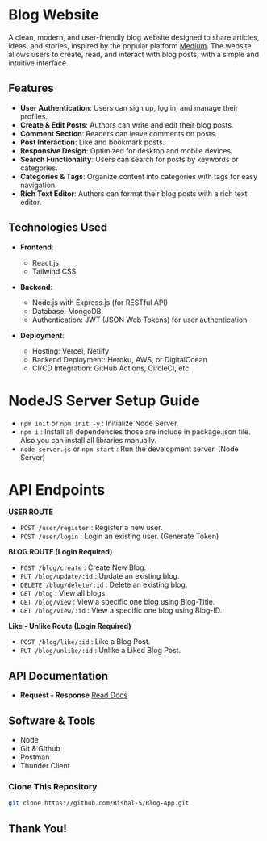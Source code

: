 # Blog Website

A clean, modern, and user-friendly blog website designed to share articles, ideas, and stories, inspired by the popular platform [Medium](https://medium.com/). The website allows users to create, read, and interact with blog posts, with a simple and intuitive interface.

## Features

- **User Authentication**: Users can sign up, log in, and manage their profiles.
- **Create & Edit Posts**: Authors can write and edit their blog posts.
- **Comment Section**: Readers can leave comments on posts.
- **Post Interaction**: Like and bookmark posts.
- **Responsive Design**: Optimized for desktop and mobile devices.
- **Search Functionality**: Users can search for posts by keywords or categories.
- **Categories & Tags**: Organize content into categories with tags for easy navigation.
- **Rich Text Editor**: Authors can format their blog posts with a rich text editor.

## Technologies Used

- **Frontend**:
  - React.js 
  - Tailwind CSS 

- **Backend**:
  - Node.js with Express.js (for RESTful API)
  - Database: MongoDB 
  - Authentication: JWT (JSON Web Tokens) for user authentication

- **Deployment**:
  - Hosting: Vercel, Netlify
  - Backend Deployment: Heroku, AWS, or DigitalOcean
  - CI/CD Integration: GitHub Actions, CircleCI, etc.
 
# NodeJS Server Setup Guide

- `npm init` or `npm init -y` : Initialize Node Server.
- `npm i` : Install all dependencies those are include in package.json file. Also you can install all libraries manually.
- `node server.js` or `npm start` : Run the development server. (Node Server)

# API Endpoints

**USER ROUTE**
- `POST /user/register` : Register a new user.
- `POST /user/login` : Login an existing user. (Generate Token)

**BLOG ROUTE (Login Required)**
- `POST /blog/create` : Create New Blog.
- `PUT /blog/update/:id` : Update an existing blog.
- `DELETE /blog/delete/:id` : Delete an existing blog.
- `GET /blog` : View all blogs.
- `GET /blog/view` : View a specific one blog using Blog-Title.
- `GET /blog/view/:id` : View a specific one blog using Blog-ID.

**Like - Unlike Route (Login Required)**
- `POST /blog/like/:id` : Like a Blog Post.
- `PUT /blog/unlike/:id` : Unlike a Liked Blog Post.

## API Documentation
- **Request - Response**
  [Read Docs](https://docs.google.com/document/d/1mVF_syyMn2uXsXeGTygyzUGr4nrh5jqIVnBw7ThfB3M/edit?usp=drive_link)

## Software & Tools
- Node
- Git & Github
- Postman
- Thunder Client

### Clone This Repository
```bash
git clone https://github.com/Bishal-5/Blog-App.git
```
## Thank You!